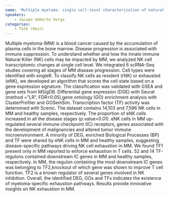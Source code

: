 ```yaml
---
name: 'Multiple myeloma: single cell-level characterization of natural killer cells show disease specific pathways driving immune exhaustion'
speakers:
	- Jacopo Umberto Verga
categories:
	- Talk (8min)
---
```

Multiple myeloma (MM) is a blood cancer caused by the accumulation of plasma cells in the bone marrow. Disease progression is associated with immune suppression. To understand whether and how the innate immune Natural Killer (NK) cells may be impacted by MM, we analyzed NK cell transcriptomic changes at single cell level. We integrated 6 scRNA-Seq studies covering all stages of MM disease progression. Cell types were identified with singleR. To classify NK cells as resident (rNK) or exhausted (eNK), we developed an algorithm that scores the cell state based on a gene expression signature. The classification was validated with GSEA and gene sets from MSigDB. Differential gene expression (DGE) with Seurat (method =”LR”, FDR<0.05),gene ontology (GO) enrichment analysis with ClusterProfiler and GOSemSim. Transcription factor (TF) activity was determined with Scenic. The dataset contains 14,103 and 7,596 NK cells in MM and healthy samples, respectively. The proportion of eNK cells increased in all the disease stages (p.value<0.01). eNK cells in MM up-regulated several immune checkpoint (IC) receptors, genes associated with the development of malignancies and altered tumor immune microenvironment. A minority of DEG, enriched Biological Processes (BP) and TF were shared by eNK cells in MM and healthy samples, suggesting disease-specific pathways driving NK cell exhaustion in MM. We found TF1 present only in MM reported to enforce exhaustion in T cells. 52 and 14 TF-regulons contained downstream IC genes in MM and healthy samples, respectively. In MM, the regulon containing the most downstream IC genes was belonging to TF2,knockout of which gene was shown to improve T cell function. TF2 is a known regulator of several genes involved in NK inhibition. Overall, the identified DEG, GOs and TFs indicates the existence of myeloma-specific exhaustion pathways. Results provide innovative insights on NK exhaustion in MM.
